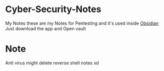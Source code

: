 # Cyber-Security-Notes
My Notes
these are my Notes for Pentesting and it's used inside [Obsidian](https://obsidian.md/) 
Just download the app and Open vault 

# Note
Anti virus might delete reverse shell notes xd

